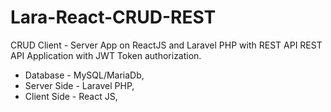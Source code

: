# Lara-React-CRUD-REST
CRUD Client - Server  App on ReactJS and Laravel PHP with REST API
REST API Application with JWT Token authorization.

- Database - MySQL/MariaDb,
- Server Side - Laravel PHP,
- Client Side - React JS,
